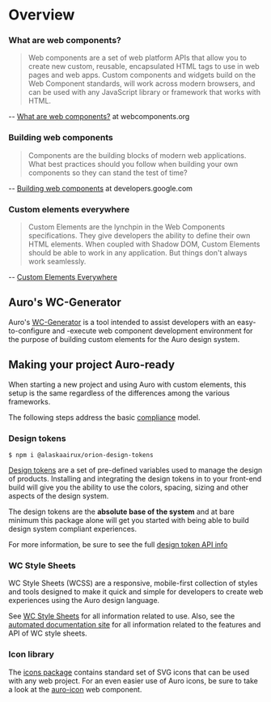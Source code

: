 # Overview

### What are web components?

> Web components are a set of web platform APIs that allow you to create new custom, reusable, encapsulated HTML tags to use in web pages and web apps. Custom components and widgets build on the Web Component standards, will work across modern browsers, and can be used with any JavaScript library or framework that works with HTML.

-- [What are web components?](https://www.webcomponents.org/introduction) at webcomponents.org

### Building web components

> Components are the building blocks of modern web applications. What best practices should you follow when building your own components so they can stand the test of time?

-- [Building web components](https://developers.google.com/web/fundamentals/web-components) at developers.google.com

### Custom elements everywhere

> Custom Elements are the lynchpin in the Web Components specifications. They give developers the ability to define their own HTML elements. When coupled with Shadow DOM, Custom Elements should be able to work in any application. But things don't always work seamlessly.

-- [Custom Elements Everywhere](https://custom-elements-everywhere.com/)

## Auro's WC-Generator

Auro's [WC-Generator](/getting-started/developers/generator) is a tool intended to assist developers with an easy-to-configure and -execute web component development environment for the purpose of building custom elements for the Auro design system.


## Making your project Auro-ready

When starting a new project and using Auro with custom elements, this setup is the same regardless of the differences among the various frameworks.

The following steps address the basic [compliance](/getting-started/developers/compliance) model.

### Design tokens

```
$ npm i @alaskaairux/orion-design-tokens
```

[Design tokens](/getting-started/developers/design-tokens) are a set of pre-defined variables used to manage the design of products. Installing and integrating the design tokens in to your front-end build will give you the ability to use the colors, spacing, sizing and other aspects of the design system.

The design tokens are the **absolute base of the system** and at bare minimum this package alone will get you started with being able to build design system compliant experiences.

For more information, be sure to see the full [design token API info](/getting-started/developers/design-tokens/install)

### WC Style Sheets

WC Style Sheets (WCSS) are a responsive, mobile-first collection of styles and tools designed to make it quick and simple for developers to create web experiences using the Auro design language.

See [WC Style Sheets](/webcorestylesheets) for all information related to use. Also, see the [automated documentation site](https://alaskaairlines.github.io/WebCoreStyleSheets/) for all information related to the features and API of WC style sheets.

### Icon library

The [icons package](/icons/usage) contains standard set of SVG icons that can be used with any web project. For an even easier use of Auro icons, be sure to take a look at the [auro-icon](/components/auro/icon) web component.
